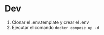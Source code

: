 


# Dev


1. Clonar el .env.template y crear el .env
2. Ejecutar el comando ```docker compose up -d```